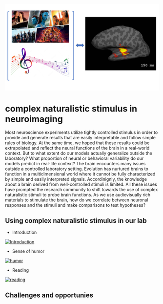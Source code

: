 ![alt_text](https://github.com/Lin-Brain-Lab/complex_naturalistic_stim/blob/main/images/naturalistic%20stimuli%20012823_cover.png?raw=true)

# complex naturalistic stimulus in neuroimaging

Most neuroscience experiments utilize tightly controlled stimulus in order to provide and generate results that are easily interpretable and follow simple rules of biology. At the same time, we hoped that these results could be extrapolated and reflect the neural functions of the brain in a real-world context. But to what extent do our models actually generalize outside the laboratory? What proportion of neural or behavioral variability do our models predict in real-life context? The brain encounters many issues outside a controlled laboratory setting. Evolution has nurtured brains to function in a multidimensional world where it cannot be fully characterized by simple and easily interpreted signals. Accordinignly, the knowledge about a brain derived from well-controlled stimuli is limited. 
All these issues have prompted the research community to shift towards the use of complex naturalistic stimuli to probe brain functions. As we use audiovisually rich materials to stimulate the brain, how do we correlate between neuronal responses and the stimuli and make comparisons to test hypotheses? 

## Using complex naturalistic stimulus in our lab
- Introduction

[![Introduction](https://img.youtube.com/vi/5NCfLvE4Koc/0.jpg)](https://www.youtube.com/watch?v=5NCfLvE4Koc)

- Sense of humor

[![humor](https://img.youtube.com/vi/3M6bDJloKL0/0.jpg)](https://www.youtube.com/watch?v=3M6bDJloKL0)

- Reading

[![reading](https://img.youtube.com/vi/qaQpWsPHFuA/0.jpg)](https://www.youtube.com/watch?v=qaQpWsPHFuA)


## Challenges and opportunies


